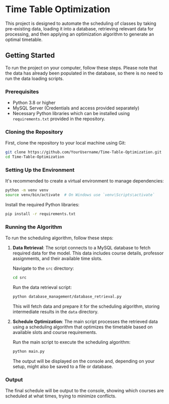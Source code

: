 # Time Table Optimization

This project is designed to automate the scheduling of classes by taking pre-existing data, loading it into a database, retrieving relevant data for processing, and then applying an optimization algorithm to generate an optimal timetable.

## Getting Started

To run the project on your computer, follow these steps. Please note that the data has already been populated in the database, so there is no need to run the data loading scripts.

### Prerequisites

- Python 3.8 or higher
- MySQL Server (Credentials and access provided separately)
- Necessary Python libraries which can be installed using `requirements.txt` provided in the repository.

### Cloning the Repository

First, clone the repository to your local machine using Git:

```bash
git clone https://github.com/YourUsername/Time-Table-Optimization.git
cd Time-Table-Optimization
```

### Setting Up the Environment

It's recommended to create a virtual environment to manage dependencies:

```bash
python -m venv venv
source venv/bin/activate  # On Windows use `venv\Scripts\activate`
```

Install the required Python libraries:

```bash
pip install -r requirements.txt
```

### Running the Algorithm

To run the scheduling algorithm, follow these steps:

1. **Data Retrieval**: The script connects to a MySQL database to fetch required data for the model. This data includes course details, professor assignments, and their available time slots.

    Navigate to the `src` directory:

    ```bash
    cd src
    ```

    Run the data retrieval script:

    ```bash
    python database_management/database_retrieval.py
    ```

    This will fetch data and prepare it for the scheduling algorithm, storing intermediate results in the `data` directory.

2. **Schedule Optimization**: The main script processes the retrieved data using a scheduling algorithm that optimizes the timetable based on available slots and course requirements.

    Run the main script to execute the scheduling algorithm:

    ```bash
    python main.py
    ```

    The output will be displayed on the console and, depending on your setup, might also be saved to a file or database.

### Output
The final schedule will be output to the console, showing which courses are scheduled at what times, trying to minimize conflicts. 